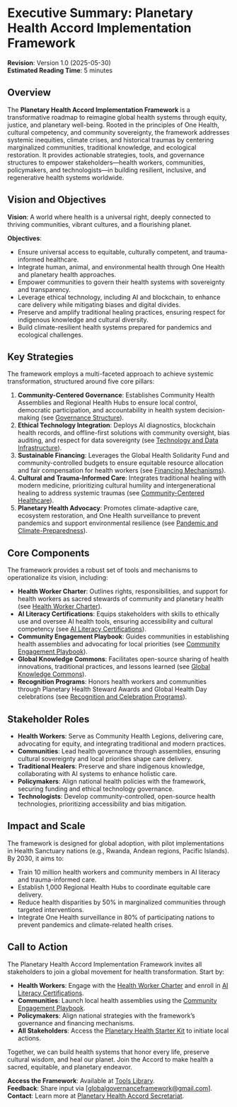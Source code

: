 # Executive Summary: Planetary Health Accord Implementation Framework

**Revision**: Version 1.0 (2025-05-30)  
**Estimated Reading Time**: 5 minutes  

## Overview  

The **Planetary Health Accord Implementation Framework** is a transformative roadmap to reimagine global health systems through equity, justice, and planetary well-being. Rooted in the principles of One Health, cultural competency, and community sovereignty, the framework addresses systemic inequities, climate crises, and historical traumas by centering marginalized communities, traditional knowledge, and ecological restoration. It provides actionable strategies, tools, and governance structures to empower stakeholders—health workers, communities, policymakers, and technologists—in building resilient, inclusive, and regenerative health systems worldwide.

## Vision and Objectives  

**Vision**: A world where health is a universal right, deeply connected to thriving communities, vibrant cultures, and a flourishing planet.  

**Objectives**:  
- Ensure universal access to equitable, culturally competent, and trauma-informed healthcare.  
- Integrate human, animal, and environmental health through One Health and planetary health approaches.  
- Empower communities to govern their health systems with sovereignty and transparency.  
- Leverage ethical technology, including AI and blockchain, to enhance care delivery while mitigating biases and digital divides.  
- Preserve and amplify traditional healing practices, ensuring respect for indigenous knowledge and cultural diversity.  
- Build climate-resilient health systems prepared for pandemics and ecological challenges.  

## Key Strategies  

The framework employs a multi-faceted approach to achieve systemic transformation, structured around five core pillars:  

1. **Community-Centered Governance**: Establishes Community Health Assemblies and Regional Health Hubs to ensure local control, democratic participation, and accountability in health system decision-making (see [Governance Structure](/framework/docs/implementation/planetary-health#01-governance-structure)).  
2. **Ethical Technology Integration**: Deploys AI diagnostics, blockchain health records, and offline-first solutions with community oversight, bias auditing, and respect for data sovereignty (see [Technology and Data Infrastructure](/framework/docs/implementation/planetary-health#02-technology-data-infrastructure)).  
3. **Sustainable Financing**: Leverages the Global Health Solidarity Fund and community-controlled budgets to ensure equitable resource allocation and fair compensation for health workers (see [Financing Mechanisms](/framework/docs/implementation/planetary-health#03-financing-mechanisms)).  
4. **Cultural and Trauma-Informed Care**: Integrates traditional healing with modern medicine, prioritizing cultural humility and intergenerational healing to address systemic traumas (see [Community-Centered Healthcare](/framework/docs/implementation/planetary-health#06-community-centered-healthcare)).  
5. **Planetary Health Advocacy**: Promotes climate-adaptive care, ecosystem restoration, and One Health surveillance to prevent pandemics and support environmental resilience (see [Pandemic and Climate-Preparedness](/framework/docs/implementation/planetary-health#05-pandemic-climate-preparedness)).  

## Core Components  

The framework provides a robust set of tools and mechanisms to operationalize its vision, including:  

- **Health Worker Charter**: Outlines rights, responsibilities, and support for health workers as sacred stewards of community and planetary health (see [Health Worker Charter](/framework/tools/planetary-health/health-worker-charter-en.pdf)).  
- **AI Literacy Certifications**: Equips stakeholders with skills to ethically use and oversee AI health tools, ensuring accessibility and cultural competency (see [AI Literacy Certifications](/framework/tools/planetary-health/ai-literacy-certifications-en.pdf)).  
- **Community Engagement Playbook**: Guides communities in establishing health assemblies and advocating for local priorities (see [Community Engagement Playbook](/framework/tools/planetary-health/community-engagement-playbook-en.pdf)).  
- **Global Knowledge Commons**: Facilitates open-source sharing of health innovations, traditional practices, and lessons learned (see [Global Knowledge Commons](/framework/docs/implementation/planetary-health#13-global-knowledge-commons)).  
- **Recognition Programs**: Honors health workers and communities through Planetary Health Steward Awards and Global Health Day celebrations (see [Recognition and Celebration Programs](/framework/docs/implementation/planetary-health#15-cross-cutting-mechanisms)).  

## Stakeholder Roles  

- **Health Workers**: Serve as Community Health Legions, delivering care, advocating for equity, and integrating traditional and modern practices.  
- **Communities**: Lead health governance through assemblies, ensuring cultural sovereignty and local priorities shape care delivery.  
- **Traditional Healers**: Preserve and share indigenous knowledge, collaborating with AI systems to enhance holistic care.  
- **Policymakers**: Align national health policies with the framework, securing funding and ethical technology governance.  
- **Technologists**: Develop community-controlled, open-source health technologies, prioritizing accessibility and bias mitigation.  

## Impact and Scale  

The framework is designed for global adoption, with pilot implementations in Health Sanctuary nations (e.g., Rwanda, Andean regions, Pacific Islands). By 2030, it aims to:  
- Train 10 million health workers and community members in AI literacy and trauma-informed care.  
- Establish 1,000 Regional Health Hubs to coordinate equitable care delivery.  
- Reduce health disparities by 50% in marginalized communities through targeted interventions.  
- Integrate One Health surveillance in 80% of participating nations to prevent pandemics and climate-related health crises.  

## Call to Action  

The Planetary Health Accord Implementation Framework invites all stakeholders to join a global movement for health transformation. Start by:  
- **Health Workers**: Engage with the [Health Worker Charter](/framework/tools/planetary-health/health-worker-charter-en.pdf) and enroll in [AI Literacy Certifications](/framework/tools/planetary-health/ai-literacy-certifications-en.pdf).  
- **Communities**: Launch local health assemblies using the [Community Engagement Playbook](/framework/tools/planetary-health/community-engagement-playbook-en.pdf).  
- **Policymakers**: Align national strategies with the framework’s governance and financing mechanisms.  
- **All Stakeholders**: Access the [Planetary Health Starter Kit](/framework/tools/planetary-health/planetary-health-starter-kit-en.zip) to initiate local actions.  

Together, we can build health systems that honor every life, preserve cultural wisdom, and heal our planet. Join the Accord to make health a sacred, equitable, and planetary endeavor.  

**Access the Framework**: Available at [Tools Library](/framework/tools/planetary-health).  
**Feedback**: Share input via [globalgovernanceframework@gmail.com].  
**Contact**: Learn more at [Planetary Health Accord Secretariat](#).